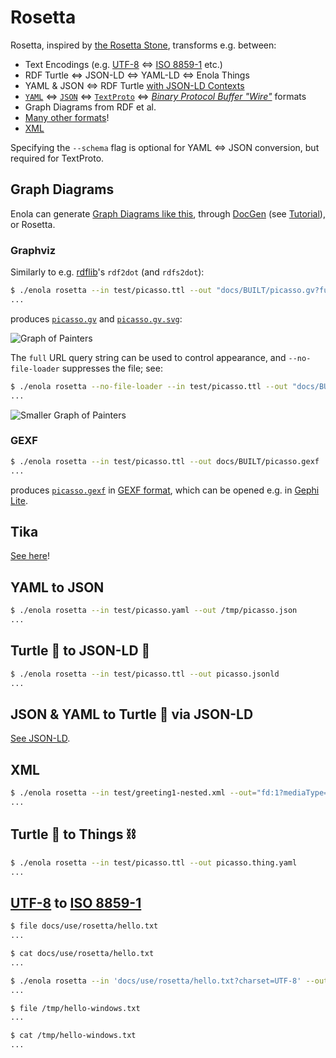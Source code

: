 <!--
    SPDX-License-Identifier: Apache-2.0

    Copyright 2023-2024 The Enola <https://enola.dev> Authors

    Licensed under the Apache License, Version 2.0 (the "License");
    you may not use this file except in compliance with the License.
    You may obtain a copy of the License at

        https://www.apache.org/licenses/LICENSE-2.0

    Unless required by applicable law or agreed to in writing, software
    distributed under the License is distributed on an "AS IS" BASIS,
    WITHOUT WARRANTIES OR CONDITIONS OF ANY KIND, either express or implied.
    See the License for the specific language governing permissions and
    limitations under the License.
-->

# Rosetta

<!-- Show (include) each example's input/output... maybe split onto separate pages? -->

Rosetta, inspired by
[the Rosetta Stone](https://en.wikipedia.org/wiki/Rosetta_Stone), transforms
e.g. between:

* Text Encodings (e.g. [UTF-8](https://en.wikipedia.org/wiki/UTF-8) ⇔ [ISO 8859-1](https://en.wikipedia.org/wiki/ISO/IEC_8859-1) etc.)
* RDF Turtle ⇔ JSON-LD ⇔ YAML-LD ⇔ Enola Things
* YAML & JSON ⇔ RDF Turtle [with JSON-LD Contexts](../json-ld/index.md)
* [`YAML`](https://yaml.org) ⇔ [`JSON`](https://www.json.org) ⇔
  [`TextProto`](https://protobuf.dev/reference/protobuf/textformat-spec/) ⇔
  _[Binary Protocol Buffer "Wire"](https://protobuf.dev/programming-guides/encoding/)_ formats
* Graph Diagrams from RDF et al.
* [Many other formats](#tika)!
* [XML](#xml)

Specifying the `--schema` flag is optional for YAML <=> JSON conversion, but required for TextProto.

## Graph Diagrams

Enola can generate [Graph Diagrams like this](../../models/example.org/graph.md), through [DocGen](../docgen/index.md) (see
[Tutorial](../../models/example.org/graph.md)), or Rosetta.

### Graphviz

Similarly to e.g. [rdflib](https://rdflib.readthedocs.io/)'s `rdf2dot` (and `rdfs2dot`):

```bash cd ../.././..
$ ./enola rosetta --in test/picasso.ttl --out "docs/BUILT/picasso.gv?full=true" && dot -Tsvg -O docs/BUILT/picasso.gv
...
```

produces [`picasso.gv`](../../BUILT/picasso.gv) and [`picasso.gv.svg`](../../BUILT/picasso.gv.svg):

![Graph of Painters](../../BUILT/picasso.gv.svg)

The `full` URL query string can be used to control appearance, and `--no-file-loader` suppresses the file; see:

```bash cd ../.././..
$ ./enola rosetta --no-file-loader --in test/picasso.ttl --out "docs/BUILT/picasso-small.gv?full=false" && dot -Tsvg -O docs/BUILT/picasso-small.gv
...
```

![Smaller Graph of Painters](../../BUILT/picasso-small.gv.svg)

### GEXF

```bash cd ../.././..
$ ./enola rosetta --in test/picasso.ttl --out docs/BUILT/picasso.gexf
...
```

produces [`picasso.gexf`](../../BUILT/picasso.gexf) in [GEXF format](https://gexf.net), which can be opened e.g. in [Gephi Lite](https://gephi.org/gephi-lite/).

## Tika

[See here](../../concepts/tika.md)!

## YAML to JSON

```bash cd ../.././..
$ ./enola rosetta --in test/picasso.yaml --out /tmp/picasso.json
...
```

## Turtle 🐢 to JSON-LD 🔗

```bash cd ../.././..
$ ./enola rosetta --in test/picasso.ttl --out picasso.jsonld
...
```

## JSON & YAML to Turtle 🐢 via JSON-LD

[See JSON-LD](../json-ld/index.md).

## XML

```bash cd ../.././..
$ ./enola rosetta --in test/greeting1-nested.xml --out="fd:1?mediaType=text/turtle"
...
```

## Turtle 🐢 to Things ⛓️

```bash cd ../.././..
$ ./enola rosetta --in test/picasso.ttl --out picasso.thing.yaml
...
```

## [UTF-8](https://en.wikipedia.org/wiki/UTF-8) to [ISO 8859-1](https://en.wikipedia.org/wiki/ISO/IEC_8859-1)

```bash cd ../.././..
$ file docs/use/rosetta/hello.txt
...
```

```bash cd ../.././..
$ cat docs/use/rosetta/hello.txt
...
```

```bash cd ../.././..
$ ./enola rosetta --in 'docs/use/rosetta/hello.txt?charset=UTF-8' --out '/tmp/hello-windows.txt?charset=ISO-8859-1'
...
```

```bash cd ../.././..
$ file /tmp/hello-windows.txt
...
```

```bash cd ../.././..
$ cat /tmp/hello-windows.txt
...
```
